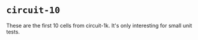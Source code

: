 # `circuit-10`

These are the first 10 cells from circuit-1k. It's only interesting for small unit tests.
